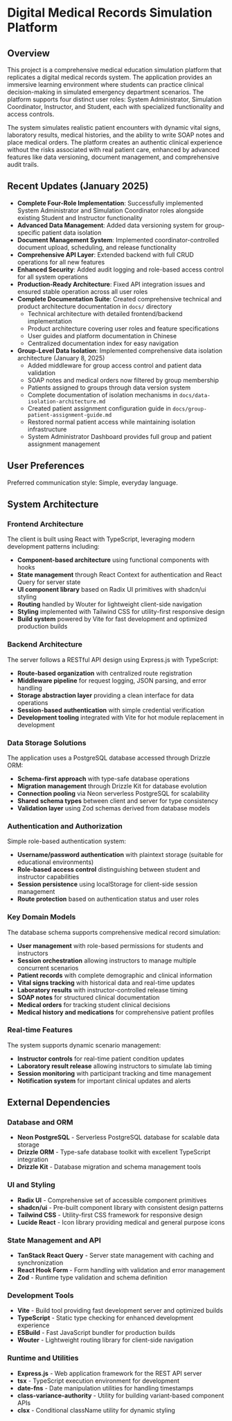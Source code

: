# Digital Medical Records Simulation Platform

## Overview

This project is a comprehensive medical education simulation platform that replicates a digital medical records system. The application provides an immersive learning environment where students can practice clinical decision-making in simulated emergency department scenarios. The platform supports four distinct user roles: System Administrator, Simulation Coordinator, Instructor, and Student, each with specialized functionality and access controls.

The system simulates realistic patient encounters with dynamic vital signs, laboratory results, medical histories, and the ability to write SOAP notes and place medical orders. The platform creates an authentic clinical experience without the risks associated with real patient care, enhanced by advanced features like data versioning, document management, and comprehensive audit trails.

## Recent Updates (January 2025)

- **Complete Four-Role Implementation**: Successfully implemented System Administrator and Simulation Coordinator roles alongside existing Student and Instructor functionality
- **Advanced Data Management**: Added data versioning system for group-specific patient data isolation
- **Document Management System**: Implemented coordinator-controlled document upload, scheduling, and release functionality  
- **Comprehensive API Layer**: Extended backend with full CRUD operations for all new features
- **Enhanced Security**: Added audit logging and role-based access control for all system operations
- **Production-Ready Architecture**: Fixed API integration issues and ensured stable operation across all user roles
- **Complete Documentation Suite**: Created comprehensive technical and product architecture documentation in `docs/` directory
  - Technical architecture with detailed frontend/backend implementation
  - Product architecture covering user roles and feature specifications
  - User guides and platform documentation in Chinese
  - Centralized documentation index for easy navigation
- **Group-Level Data Isolation**: Implemented comprehensive data isolation architecture (January 8, 2025)
  - Added middleware for group access control and patient data validation
  - SOAP notes and medical orders now filtered by group membership
  - Patients assigned to groups through data version system
  - Complete documentation of isolation mechanisms in `docs/data-isolation-architecture.md`
  - Created patient assignment configuration guide in `docs/group-patient-assignment-guide.md`
  - Restored normal patient access while maintaining isolation infrastructure
  - System Administrator Dashboard provides full group and patient assignment management

## User Preferences

Preferred communication style: Simple, everyday language.

## System Architecture

### Frontend Architecture
The client is built using React with TypeScript, leveraging modern development patterns including:
- **Component-based architecture** using functional components with hooks
- **State management** through React Context for authentication and React Query for server state
- **UI component library** based on Radix UI primitives with shadcn/ui styling
- **Routing** handled by Wouter for lightweight client-side navigation
- **Styling** implemented with Tailwind CSS for utility-first responsive design
- **Build system** powered by Vite for fast development and optimized production builds

### Backend Architecture
The server follows a RESTful API design using Express.js with TypeScript:
- **Route-based organization** with centralized route registration
- **Middleware pipeline** for request logging, JSON parsing, and error handling
- **Storage abstraction layer** providing a clean interface for data operations
- **Session-based authentication** with simple credential verification
- **Development tooling** integrated with Vite for hot module replacement in development

### Data Storage Solutions
The application uses a PostgreSQL database accessed through Drizzle ORM:
- **Schema-first approach** with type-safe database operations
- **Migration management** through Drizzle Kit for database evolution
- **Connection pooling** via Neon serverless PostgreSQL for scalability
- **Shared schema types** between client and server for type consistency
- **Validation layer** using Zod schemas derived from database models

### Authentication and Authorization
Simple role-based authentication system:
- **Username/password authentication** with plaintext storage (suitable for educational environments)
- **Role-based access control** distinguishing between student and instructor capabilities
- **Session persistence** using localStorage for client-side session management
- **Route protection** based on authentication status and user roles

### Key Domain Models
The database schema supports comprehensive medical record simulation:
- **User management** with role-based permissions for students and instructors
- **Session orchestration** allowing instructors to manage multiple concurrent scenarios
- **Patient records** with complete demographic and clinical information
- **Vital signs tracking** with historical data and real-time updates
- **Laboratory results** with instructor-controlled release timing
- **SOAP notes** for structured clinical documentation
- **Medical orders** for tracking student clinical decisions
- **Medical history and medications** for comprehensive patient profiles

### Real-time Features
The system supports dynamic scenario management:
- **Instructor controls** for real-time patient condition updates
- **Laboratory result release** allowing instructors to simulate lab timing
- **Session monitoring** with participant tracking and time management
- **Notification system** for important clinical updates and alerts

## External Dependencies

### Database and ORM
- **Neon PostgreSQL** - Serverless PostgreSQL database for scalable data storage
- **Drizzle ORM** - Type-safe database toolkit with excellent TypeScript integration
- **Drizzle Kit** - Database migration and schema management tools

### UI and Styling
- **Radix UI** - Comprehensive set of accessible component primitives
- **shadcn/ui** - Pre-built component library with consistent design patterns
- **Tailwind CSS** - Utility-first CSS framework for responsive design
- **Lucide React** - Icon library providing medical and general purpose icons

### State Management and API
- **TanStack React Query** - Server state management with caching and synchronization
- **React Hook Form** - Form handling with validation and error management
- **Zod** - Runtime type validation and schema definition

### Development Tools
- **Vite** - Build tool providing fast development server and optimized builds
- **TypeScript** - Static type checking for enhanced development experience
- **ESBuild** - Fast JavaScript bundler for production builds
- **Wouter** - Lightweight routing library for client-side navigation

### Runtime and Utilities
- **Express.js** - Web application framework for the REST API server
- **tsx** - TypeScript execution environment for development
- **date-fns** - Date manipulation utilities for handling timestamps
- **class-variance-authority** - Utility for building variant-based component APIs
- **clsx** - Conditional className utility for dynamic styling
